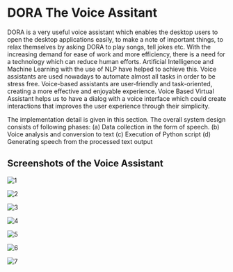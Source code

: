 # DORA The Voice Assitant

DORA is a very useful voice assistant which enables the desktop users to open the desktop applications easily, to make a note of important things, to relax themselves by asking 
DORA to play songs, tell jokes etc. With the increasing demand for ease of work and more efficiency, there is a need for a technology which can reduce human efforts. 
Artificial Intelligence and Machine Learning with the use of NLP have helped to achieve this. Voice assistants are used nowadays to automate almost all tasks in order to be stress free. 
Voice-based assistants are user-friendly and task-oriented, creating a more effective and enjoyable experience. 
Voice Based Virtual Assistant helps us to have a dialog with a voice interface which could create interactions that improves the user experience through their simplicity. 


The implementation detail is given in this section.
The overall system design consists of following phases:
(a) Data collection in the form of speech.
(b) Voice analysis and conversion to text
(c) Execution of Python script
(d) Generating speech from the processed text output


## Screenshots of the Voice Assistant
![1](https://github.com/sakshiisinghh/DORA-VoiceAssistant/assets/87891878/c659ca5f-7430-473a-8b4a-3461c3dfcffc)



![2](https://github.com/sakshiisinghh/DORA-VoiceAssistant/assets/87891878/d68911e5-26df-4627-96d3-6af685c67c3d)



![3](https://github.com/sakshiisinghh/DORA-VoiceAssistant/assets/87891878/80dc997b-c503-41f6-9f88-3ae9c3a4ff6a)



![4](https://github.com/sakshiisinghh/DORA-VoiceAssistant/assets/87891878/7c01d283-cebc-49bb-b0af-17cc8fa5f519)



![5](https://github.com/sakshiisinghh/DORA-VoiceAssistant/assets/87891878/eef8a993-90ce-4516-b12b-27a86adfa061)



![6](https://github.com/sakshiisinghh/DORA-VoiceAssistant/assets/87891878/dcbe7f83-167c-4b45-bfdf-23420887880e)



![7](https://github.com/sakshiisinghh/DORA-VoiceAssistant/assets/87891878/25da1aaf-b74c-4dfc-a0de-180c7eddd4a5)
